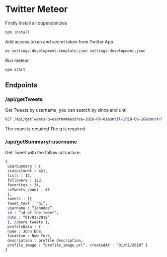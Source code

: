 # Twitter Meteor

Firstly install all dependencies
```bash
npm install
```

Add access token and secret token from Twitter App
```bash
mv settings-development.template.json settings-development.json
```

Run meteor
```bash
npm start
```


## Endpoints
### /api/getTweets
Get Tweets by username, you can search by since and until 

```bash
GET /api/getTweets?q=username&since=2018-06-01&until=2018-06-10&count=50
```

The count is required
The q is required


### /api/getSummary/:username
Get Tweet with the follow sctructure:
```bash
{
 userSummary : {
 statusCount : 421,
 lists : 12,
 followers : 123,
 favorites : 34,
 reTweets_count : 45
 },
 tweets : [{
 tweet_text : “hi”,
 username : “johndoe”,
 id : “id of the tweet”,
 date : “01/01/2018”
 }, //more tweets ],
 profileData : {
 name : John Doe,
 location : New York,
 description : profile description,
 profile_image : “profile_image_url”, createdAt : “01/01/2018” }
}
```
